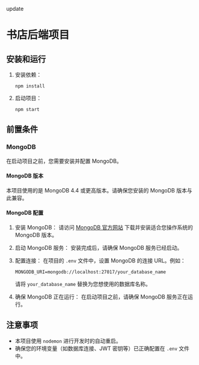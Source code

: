update

# 书店后端项目

## 安装和运行

1. 安装依赖：
   ```
   npm install
   ```

2. 启动项目：
   ```
   npm start
   ```

## 前置条件

### MongoDB

在启动项目之前，您需要安装并配置 MongoDB。

#### MongoDB 版本

本项目使用的是 MongoDB 4.4 或更高版本。请确保您安装的 MongoDB 版本与此兼容。

#### MongoDB 配置

1. 安装 MongoDB：
   请访问 [MongoDB 官方网站](https://www.mongodb.com/try/download/community) 下载并安装适合您操作系统的 MongoDB 版本。

2. 启动 MongoDB 服务：
   安装完成后，请确保 MongoDB 服务已经启动。

3. 配置连接：
   在项目的 `.env` 文件中，设置 MongoDB 的连接 URL。例如：
   ```
   MONGODB_URI=mongodb://localhost:27017/your_database_name
   ```

   请将 `your_database_name` 替换为您想使用的数据库名称。

4. 确保 MongoDB 正在运行：
   在启动项目之前，请确保 MongoDB 服务正在运行。

## 注意事项

- 本项目使用 `nodemon` 进行开发时的自动重启。
- 确保您的环境变量（如数据库连接、JWT 密钥等）已正确配置在 `.env` 文件中。

